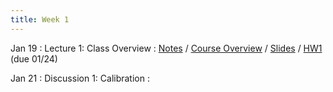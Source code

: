 ```yaml
---
title: Week 1
---
```


Jan 19
: Lecture 1: Class Overview
    : [Notes](/lectures/lec1-why-care-about-forecasting) / [Course Overview](/lectures/lec0-course-overview) / [Slides](https://docs.google.com/presentation/d/1ALe_fm1tLE2tj3jcTJ5yDtuAagxcDUA0UETd8VstTuQ/edit#slide=id.p) / [HW1](/assets/hw1.pdf) (due 01/24)

Jan 21
: Discussion 1: Calibration
    :  
